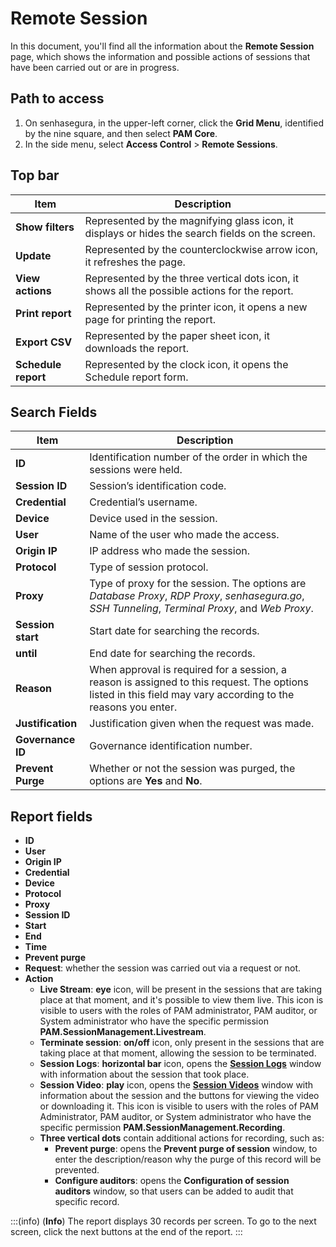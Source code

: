 # Remote Session

In this document, you'll find all the information about the **Remote Session** page, which shows the information and possible actions of sessions that have been carried out or are in progress.

## Path to access

1. On senhasegura, in the upper-left corner, click the **Grid Menu**, identified by the nine square, and then select **PAM Core**.
2. In the side menu, select **Access Control** > **Remote Sessions**.

## Top bar
| **Item** | **Description** |
|---|---|
| **Show filters** | Represented by the magnifying glass icon, it displays or hides the search fields on the screen. |
| **Update** | Represented by the counterclockwise arrow icon, it refreshes the page. |
| **View actions** | Represented by the three vertical dots icon, it shows all the possible actions for the report. |
| **Print report** | Represented by the printer icon, it opens a new page for printing the report. |
| **Export CSV** | Represented by the paper sheet icon, it downloads the report. |
| **Schedule report** | Represented by the clock icon, it opens the Schedule report form. | 

## Search Fields
| **Item** | **Description** |
|---|---|
| **ID** | Identification number of the order in which the sessions were held. |
| **Session ID** | Session’s identification code. |
| **Credential** | Credential’s username. |
| **Device** | Device used in the session. |
| **User** | Name of the user who made the access. |
| **Origin IP** | IP address who made the session. |
| **Protocol** | Type of session protocol. |
| **Proxy** | Type of proxy for the session. The options are *Database Proxy*, *RDP Proxy*, *senhasegura.go*, *SSH Tunneling*, *Terminal Proxy*, and *Web Proxy*. |
| **Session start** | Start date for searching the records. |
| **until** | End date for searching the records. |
| **Reason** | When approval is required for a session, a reason is assigned to this request. The options listed in this field may vary according to the reasons you enter. |
| **Justification** | Justification given when the request was made. |
| **Governance ID** | Governance identification number. |
| **Prevent Purge** | Whether or not the session was purged, the options are **Yes** and **No**. | 


## Report fields

* **ID**  
* **User**  
* **Origin IP**  
* **Credential**  
* **Device**  
* **Protocol**  
* **Proxy**  
* **Session ID**  
* **Start**  
* **End**  
* **Time**  
* **Prevent purge**  
* **Request**: whether the session was carried out via a request or not.  
* **Action** 
    * **Live Stream**: **eye** icon, will be present in the sessions that are taking place at that moment, and it's possible to view them live. This icon is visible to users with the roles of PAM administrator, PAM auditor, or System administrator who have the specific permission **PAM.SessionManagement.Livestream**.
    * **Terminate session**: **on/off** icon, only present in the sessions that are taking place at that moment, allowing the session to be terminated.
    * **Session Logs**: **horizontal bar** icon, opens the [**Session Logs**](/v3-33/docs/pam-session-session-logs) window with information about the session that took place.
    * **Session Video**: **play** icon, opens the [**Session Videos**](/v3-33/docs/pam-session-view-and-download-the-session-video) window with information about the session and the buttons for viewing the video or downloading it. This icon is visible to users with the roles of PAM Administrator, PAM auditor, or System administrator who have the specific permission **PAM.SessionManagement.Recording**. 
    * **Three vertical dots** contain additional actions for recording, such as:
        * **Prevent purge**: opens the **Prevent purge of session** window, to enter the description/reason why the purge of this record will be prevented.
        * **Configure auditors**: opens the **Configuration of session auditors** window, so that users can be added to audit that specific record.

:::(info) (**Info**)
The report displays 30 records per screen. To go to the next screen, click the next buttons at the end of the report.
:::
